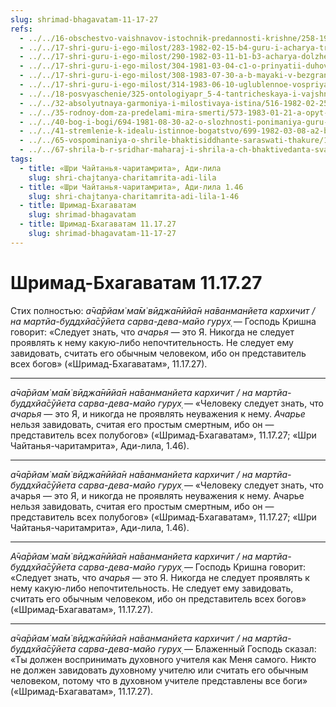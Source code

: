 ```yaml
---
slug: shrimad-bhagavatam-11-17-27
refs:
  - ../../16-obschestvo-vaishnavov-istochnik-predannosti-krishne/258-1981-03-03-c5-nadmirnaya-priroda-vajshnava-beseda-s-satsvarupoj-maharadzhem.md
  - ../../17-shri-guru-i-ego-milost/283-1982-02-15-b4-guru-i-acharya-tri-aspekta-duhovnogo-uchitelya.md
  - ../../17-shri-guru-i-ego-milost/290-1982-03-11-b1-b3-acharya-dolzhen-obladat-negativnym-samovospriyatiem.md
  - ../../17-shri-guru-i-ego-milost/304-1981-03-04-c1-o-prinyatii-duhovnym-uchitelem-karmy-uchenikov.md
  - ../../17-shri-guru-i-ego-milost/308-1983-07-30-a-b-mayaki-v-bezgranichnom.md
  - ../../17-shri-guru-i-ego-milost/314-1983-06-10-uglublennoe-vospriyatie-guru-tattvy.md
  - ../../18-posvyaschenie/325-ontologiyapr_5-4-tantricheskaya-i-vajshnavskaya-diksha.md
  - ../../32-absolyutnaya-garmoniya-i-milostivaya-istina/516-1982-02-25-a-b1-c3-b3-c1-c4-uchenie-shridhara-maharadzha-o-garmonii-i-istine.md
  - ../../35-rodnoy-dom-za-predelami-mira-smerti/573-1983-01-21-a-opyt-brennogo-mira-ne-pomozhet-postich-bezgranichnoe.md
  - ../../40-bog-i-bogi/694-1981-08-30-a2-o-slozhnosti-ponimaniya-guru-tattvy-shiva-tattvy-i-dhama-tattvy.md
  - ../../41-stremlenie-k-idealu-istinnoe-bogatstvo/699-1982-03-08-a2-b1-b7-budushhee-togo-kto-obrel-svyaz-s-gospodom-luchezarno.md
  - ../../65-vospominaniya-o-shrile-bhaktisiddhante-saraswati-thakure/1018-1982-06-30-a-b1-usloviya-dlya-pravilnogo-vospevaniya-svyatogo-imeni-istorii-iz-zhizni-sarasvati-thakura.md
  - ../../67-shrila-b-r-sridhar-maharaj-i-shrila-a-ch-bhaktivedanta-svami-prabhupada/1068-1983-02-13-a4-sokrovennyj-smysl-molitvy-bhaktivedanty-svami.md
tags:
  - title: «Шри Чайтанья-чаритамрита», Ади-лила
    slug: shri-chajtanya-charitamrita-adi-lila
  - title: «Шри Чайтанья-чаритамрита», Ади-лила 1.46
    slug: shri-chajtanya-charitamrita-adi-lila-1-46
  - title: Шримад-Бхагаватам
    slug: shrimad-bhagavatam
  - title: Шримад-Бхагаватам 11.17.27
    slug: shrimad-bhagavatam-11-17-27
---
```


# Шримад-Бхагаватам 11.17.27

Стих полностью: *а̄ча̄рйам̇ ма̄м̇ вӣджа̄нӣйа̄н на̄ванманйета кархичит / на мартйа-буддхйа̄сӯйета сарва-дева-майо гурух̣* — Господь Кришна говорит: «Следует знать, что *ачарья* — это Я. Никогда не следует проявлять к нему какую-либо непочтительность. Не следует ему завидовать, считать его обычным человеком, ибо он представитель всех богов» («Шримад-Бхагаватам», 11.17.27).

---

*а̄ча̄рйам̇ ма̄м̇ вӣджа̄нӣйа̄н на̄ванманйета кархичит / на мартйа-буддхйа̄сӯйета сарва-дева-майо гурух̣* — «Человеку следует знать, что *ачарья* — это Я, и никогда не проявлять неуважения к нему. *Ачарье* нельзя завидовать, считая его простым смертным, ибо он — представитель всех полубогов» («Шримад-Бхагаватам», 11.17.27; «Шри Чайтанья-чаритамрита», Ади-лила, 1.46).

---

*а̄ча̄рйам̇ ма̄м̇ вӣджа̄нӣйа̄н на̄ванманйета кархичит / на мартйа-буддхйа̄сӯйета сарва-дева-майо гурух̣* — «Человеку следует знать, что ачарья — это Я, и никогда не проявлять неуважения к нему. Ачарье нельзя завидовать, считая его простым смертным, ибо он — представитель всех полубогов» («Шримад-Бхагаватам», 11.17.27; «Шри Чайтанья-чаритамрита», Ади-лила, 1.46).

---

*А̄ча̄рйам̇ ма̄м̇ вӣджа̄нӣйа̄н на̄ванманйета кархичит / на мартйа-буддхйа̄сӯйета сарва-дева-майо гурух̣* — Господь Кришна говорит: «Следует знать, что *ачарья* — это Я. Никогда не следует проявлять к нему какую-либо непочтительность. Не следует ему завидовать, считать его обычным человеком, ибо он представитель всех богов» («Шримад-Бхагаватам», 11.17.27).

---

*а̄ча̄рйам̇ ма̄м̇ вӣджа̄нӣйа̄н на̄ванманйета кархичит / на мартйа-буддхйа̄сӯйета сарва-дева-майо гурух̣* — Блаженный Господь сказал: «Ты должен воспринимать духовного учителя как Меня самого. Никто не должен завидовать духовному учителю или считать его обычным человеком, потому что в духовном учителе представлены все боги» («Шримад-Бхагаватам», 11.17.27).
